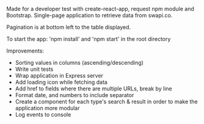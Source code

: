 Made for a developer test with create-react-app, request npm module and Bootstrap. Single-page application to retrieve data from swapi.co.

Pagination is at bottom left to the table displayed.

To start the app:
'npm install' and 'npm start' in the root directory

Improvements:
- Sorting values in columns (ascending/descending)
- Write unit tests
- Wrap application in Express server
- Add loading icon while fetching data
- Add href to fields where there are multiple URLs, break by line
- Format date, and numbers to include separator 
- Create a component for each type's search & result in order to make the application more modular
- Log events to console
